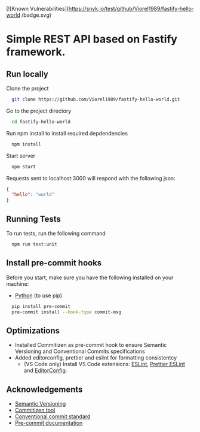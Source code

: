 [![Known Vulnerabilities](https://snyk.io/test/github/Viorel1989/fastify-hello-world /badge.svg)

# Simple REST API based on Fastify framework.

## Run locally

Clone the project

```bash
  git clone https://github.com/Viorel1989/fastify-hello-world.git
```

Go to the project directory

```bash
  cd fastify-hello-world
```

Run npm install to install required depdendencies

```bash
  npm install
```

Start server

```bash
  npm start
```

Requests sent to localhost:3000 will respond with the following json:

```json
{
  "hello": "world"
}
```

## Running Tests

To run tests, run the following command

```bash
  npm run test:unit
```

## Install pre-commit hooks

Before you start, make sure you have the following installed on your machine:

- [Python](https://www.python.org/downloads/) (to use pip)

```bash
  pip install pre-commit
  pre-commit install --hook-type commit-msg
```

## Optimizations

- Installed Commitizen as pre-commit hook to ensure Semantic Versioning and Conventional Commits specifications
- Added editorconfig, prettier and eslint for formatting consistentcy
  - (VS Code only) Install VS Code extensions: [ESLint](https://marketplace.visualstudio.com/items?itemName=dbaeumer.vscode-eslint), [Prettier ESLint](https://marketplace.visualstudio.com/items?itemName=rvest.vs-code-prettier-eslint) and [EditorConfig](https://marketplace.visualstudio.com/items?itemName=EditorConfig.EditorConfig).

## Acknowledgements

- [Semantic Versioning](https://semver.org/)
- [Commitizen tool](https://commitizen-tools.github.io/commitizen/)
- [Conventional commit standard](https://www.conventionalcommits.org/)
- [Pre-commit documentation](https://pre-commit.com/)
